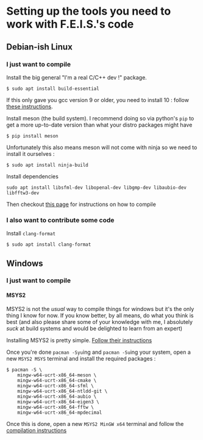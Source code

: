 # Setting up the tools you need to work with F.E.I.S.'s code

## Debian-ish Linux

### I just want to compile

Install the big general "I'm a real C/C++ dev !" package.

```console
$ sudo apt install build-essential
```

If this only gave you gcc version 9 or older, you need to install 10 : follow
[these instructions](https://web.archive.org/web/20220317024657/https://ahelpme.com/linux/ubuntu/install-and-make-gnu-gcc-10-default-in-ubuntu-20-04-focal/).

Install meson (the build system). I recommend doing so via python's `pip` to
get a more up-to-date version than what your distro packages might have

```console
$ pip install meson
```

Unfortunately this also means meson will not come with ninja so we need to
install it ourselves :

```console
$ sudo apt install ninja-build
```

Install dependencies

```console
sudo apt install libsfml-dev libopenal-dev libgmp-dev libaubio-dev libfftw3-dev
```

Then checkout [this page](docs/Compiling.md) for instructions on how to compile

### I also want to contribute some code

Install `clang-format`

```console
$ sudo apt install clang-format
```

## Windows

### I just want to compile

#### MSYS2

MSYS2 is not the *usual* way to compile things for windows but it's the only
thing I know for now. If you know better, by all means, do what you think is
best (and also please share some of your knowledge with me, I absolutely *suck*
at build systems and would be delighted to learn from an expert)

Installing MSYS2 is pretty simple. [Follow their instructions](https://www.msys2.org/)

Once you're done `pacman -Syu`ing and `pacman -Su`ing your system, open a new
`MSYS2 MSYS` terminal and install the required packages :

```console
$ pacman -S \
    mingw-w64-ucrt-x86_64-meson \
    mingw-w64-ucrt-x86_64-cmake \
    mingw-w64-ucrt-x86_64-sfml \
    mingw-w64-ucrt-x86_64-ntldd-git \
	mingw-w64-ucrt-x86_64-aubio \
	mingw-w64-ucrt-x86_64-eigen3 \
	mingw-w64-ucrt-x86_64-fftw \
	mingw-w64-ucrt-x86_64-mpdecimal
```

Once this is done, open a new `MSYS2 MinGW x64` terminal and follow the
[compilation instructions](Compiling.md)
